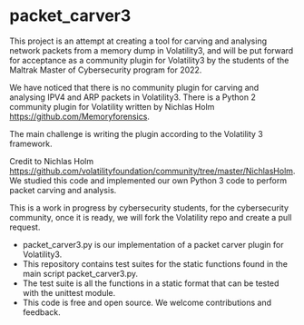 # packet_carver3

This project is an attempt at creating a tool for carving and analysing network packets from a memory dump in Volatility3, and will be put forward for acceptance as a community plugin for Volatility3 by the students of the Maltrak Master of Cybersecurity program for 2022.

We have noticed that there is no community plugin for carving and analysing IPV4 and ARP packets in  Volatility3. There is a Python 2 community plugin for Volatility written by Nichlas Holm https://github.com/Memoryforensics.

The main challenge is writing the plugin according to the Volatility 3 framework.

Credit to Nichlas Holm https://github.com/volatilityfoundation/community/tree/master/NichlasHolm. We studied this code and implemented our own Python 3 code to
perform packet carving and analysis.

This is a work in progress by cybersecurity students, for the cybersecurity community, once it is ready, we will fork the Volatility repo and create a pull request.


* packet_carver3.py is our implementation of a packet carver plugin for Volatility3.
* This repository contains test suites for the static functions found in the main script packet_carver3.py.
* The test suite is all the functions in a static format that can be tested with the unittest module.
* This code is free and open source. We welcome contributions and feedback.
